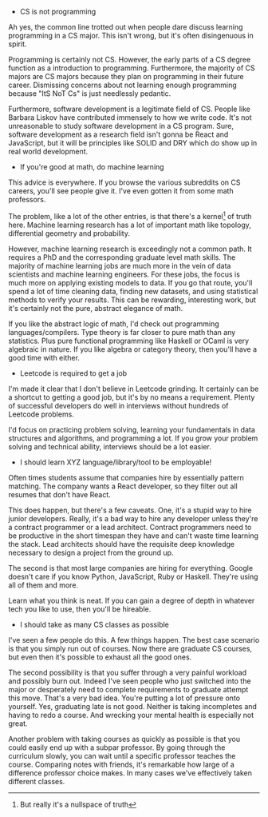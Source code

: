 * CS is not programming

Ah yes, the common line trotted out when people dare discuss learning
programming in a CS major. This isn't wrong, but it's often
disingenuous in spirit.

Programming is certainly not CS. However, the early parts of a CS
degree function as a introduction to programming. Furthermore, the
majority of CS majors are CS majors because they plan on programming
in their future career. Dismissing concerns about not learning enough
programming because "ItS NoT Cs" is just needlessly pedantic.

Furthermore, software development is a legitimate field of CS. People
like Barbara Liskov have contributed immensely to how we write
code. It's not unreasonable to study software development in a CS
program. Sure, software development as a research field isn't gonna be
React and JavaScript, but it will be principles like SOLID and DRY
which do show up in real world development.

* If you're good at math, do machine learning

This advice is everywhere. If you browse the various subreddits on CS
careers, you'll see people give it. I've even gotten it from some math
professors.

The problem, like a lot of the other entries, is that there's a
kernel[^1] of truth here. Machine learning research has a lot of
important math like topology, differential geometry and probability.

[^1]: But really it's a nullspace of truth

However, machine learning research is exceedingly not a common
path. It requires a PhD and the corresponding graduate level math
skills. The majority of machine learning jobs are much more in the
vein of data scientists and machine learning engineers. For these
jobs, the focus is much more on applying existing models to data. If
you go that route, you'll spend a lot of time cleaning data, finding
new datasets, and using statistical methods to verify your
results. This can be rewarding, interesting work, but it's certainly
not the pure, abstract elegance of math.

If you like the abstract logic of math, I'd check out programming
languages/compilers. Type theory is far closer to pure math than any
statistics. Plus pure functional programming like Haskell or OCaml is
very algebraic in nature. If you like algebra or category theory, then
you'll have a good time with either.

* Leetcode is required to get a job

I'm made it clear that I don't believe in Leetcode grinding. It
certainly can be a shortcut to getting a good job, but it's by no
means a requirement. Plenty of successful developers do well in
interviews without hundreds of Leetcode problems.

I'd focus on practicing problem solving, learning your fundamentals in
data structures and algorithms, and programming a lot. If you grow
your problem solving and technical ability, interviews should be a lot
easier.

* I should learn XYZ language/library/tool to be employable!

Often times students assume that companies hire by essentially pattern
matching. The company wants a React developer, so they filter out all
resumes that don't have React.

This does happen, but there's a few caveats. One, it's a stupid way to
hire junior developers. Really, it's a bad way to hire any developer
unless they're a contract programmer or a lead architect. Contract
programmers need to be productive in the short timespan they have and
can't waste time learning the stack. Lead architects should have the
requisite deep knowledge necessary to design a project from the ground
up.

The second is that most large companies are hiring for
everything. Google doesn't care if you know Python, JavaScript, Ruby
or Haskell. They're using all of them and more.

Learn what you think is neat. If you can gain a degree of depth in
whatever tech you like to use, then you'll be hireable.

* I should take as many CS classes as possible

I've seen a few people do this. A few things happen. The best case
scenario is that you simply run out of courses. Now there are graduate
CS courses, but even then it's possible to exhaust all the good ones.

The second possibility is that you suffer through a very painful
workload and possibly burn out. Indeed I've seen people who just
switched into the major or desperately need to complete requirements
to graduate attempt this move. That's a very bad idea. You're putting
a lot of pressure onto yourself. Yes, graduating late is not
good. Neither is taking incompletes and having to redo a course. And
wrecking your mental health is especially not great.

Another problem with taking courses as quickly as possible is that you
could easily end up with a subpar professor. By going through the
curriculum slowly, you can wait until a specific professor teaches the
course. Comparing notes with friends, it's remarkable how large of a
difference professor choice makes. In many cases we've effectively
taken different classes.



